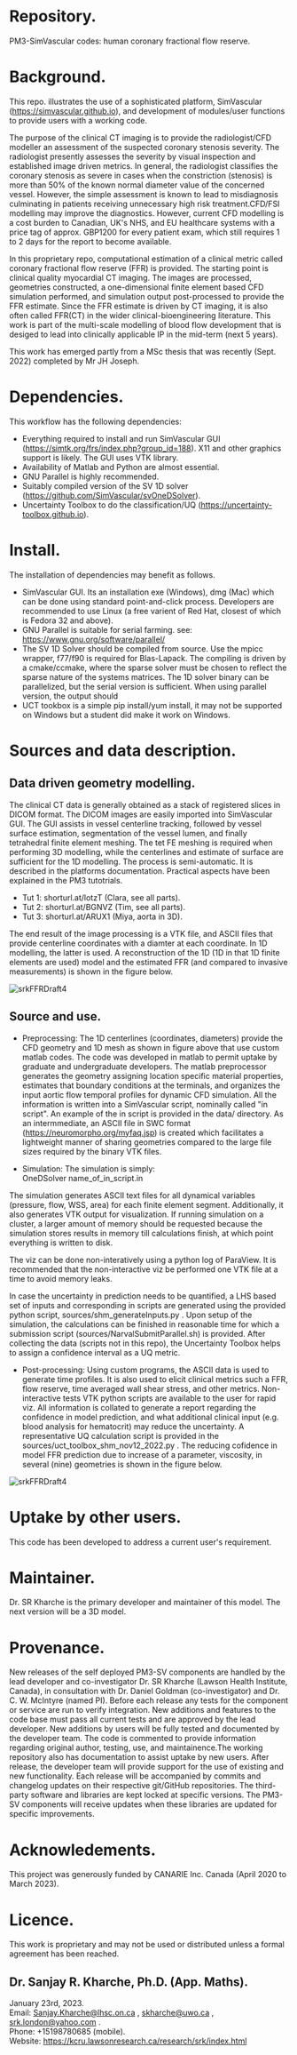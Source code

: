 # Repository.  

PM3-SimVascular codes: human coronary fractional flow reserve.

# Background. 

This repo. illustrates the use of a sophisticated platform, SimVascular (https://simvascular.github.io), 
and development of modules/user functions to provide users with a working code.  

The purpose of the clinical CT imaging is to provide the radiologist/CFD modeller an assessment of the suspected coronary
stenosis severity. The radiologist presently assesses the severity by visual inspection and established image driven metrics.
In general, the radiologist classifies the coronary stenosis as severe in cases when the constriction (stenosis) is more than
50% of the known normal diameter value of the concerned vessel. However, the simple assessment is known to lead to
misdiagnosis culminating in patients receiving unnecessary high risk treatment.CFD/FSI modelling may improve 
the diagnostics. However, current CFD modelling is a cost burden to Canadian, UK's NHS, and EU healthcare systems with a
price tag of approx. GBP1200 for every patient exam, which still requires 1 to 2 days for the report to become available.

In this proprietary repo, computational estimation of a clinical metric called coronary fractional flow reserve (FFR) is provided.
The starting point is clinical quality myocardial CT imaging. The images are processed, geometries constructed,
a one-dimensional finite element based CFD simulation performed, and simulation output post-processed to provide the FFR estimate. Since the FFR estimate is driven by CT imaging, it is also often called FFR(CT) in the wider clinical-bioengineering
literature. This work is part of the multi-scale modelling of blood flow development that is desiged to lead into clinically
applicable IP in the mid-term (next 5 years).  

This work has emerged partly from a MSc thesis that was recently (Sept. 2022) completed by Mr JH Joseph.

# Dependencies.  

This workflow has the following dependencies:  
* Everything required to install and run SimVascular GUI (https://simtk.org/frs/index.php?group_id=188). X11 and other graphics
support is likely. The GUI uses VTK library.
* Availability of Matlab and Python are almost essential.
* GNU Parallel is highly recommended.
* Suitably compiled version of the SV 1D solver (https://github.com/SimVascular/svOneDSolver). 
* Uncertainty Toolbox to do the classification/UQ (https://uncertainty-toolbox.github.io).

# Install.

The installation of dependencies may benefit as follows.  
* SimVascular GUI. Its an installation exe (Windows), dmg (Mac) which can be done using standard point-and-click process. Developers are recommended to use Linux (a free varient of Red Hat, closest of which is Fedora 32 and above).
* GNU Parallel is suitable for serial farming. see: https://www.gnu.org/software/parallel/  
* The SV 1D Solver should be compiled from source. Use the mpicc wrapper, f77/f90 is required for Blas-Lapack. The compiling is driven by a cmake/ccmake, where the sparse solver must be chosen to reflect the sparse nature of the systems matrices. The 1D solver binary can be parallelized, but the serial version is sufficient. When using parallel version, the output should 
* UCT tookbox is a simple pip install/yum install, it may not be supported on Windows but a student did make it work on Windows.

# Sources and data description.

## Data driven geometry modelling.  

The clinical CT data is generally obtained as a stack of registered slices in DICOM format. The DICOM images are
easily imported into SimVascular GUI. The GUI assists in vessel centerline tracking, followed by vessel surface estimation,
segmentation of the vessel lumen, and finally tetrahedral finite element meshing. The tet FE meshing is required when
performing 3D modelling, while the centerlines and estimate of surface are sufficient for the 1D modelling. The process is
semi-automatic. It is described in the platforms documentation. Practical aspects have been explained in the PM3 tutotrials.  
* Tut 1: shorturl.at/lotzT (Clara, see all parts).
* Tut 2: shorturl.at/BGNVZ (Tim, see all parts).
* Tut 3: shorturl.at/ARUX1 (Miya, aorta in 3D).  

The end result of the image processing is a VTK file, and ASCII files that provide centerline coordinates with a diamter at each coordinate. In 1D modelling, the latter is used. A reconstruction of the 1D (1D in that 1D finite elements are used) model and the estimated FFR (and compared to invasive measurements) is shown in the figure below.  

![srkFFRDraft4](Figure1.png)

## Source and use.

* Preprocessing: The 1D centerlines (coordinates, diameters) provide the CFD geometry and 1D mesh as shown in figure above that use custom matlab codes. The code was developed in matlab to permit uptake by graduate and undergraduate developers. The matlab preprocessor generates the geometry assigning location specific material properties, estimates that boundary conditions at the terminals, and organizes the input aortic flow temporal profiles for dynamic CFD simulation. All the information is written into a SimVascular script, nominally called "in script". An example of the in script is provided in the data/ directory. As an intermmediate, an ASCII file in SWC format (https://neuromorpho.org/myfaq.jsp) is created which facilitates a lightweight manner of sharing geometries compared to the large file sizes required by the binary VTK files.

* Simulation: The simulation is simply:  
OneDSolver name_of_in_script.in  

The simulation generates ASCII text files for all dynamical variables (pressure, flow, WSS, area) for each finite element segment. Additionally, it also generates VTK output for visualization. If running simulation on a cluster, a larger amount of memory should be requested because the simulation stores results in memory till calculations finish, at which point everything is written to disk.  

The viz can be done non-interatively using a python log of ParaView. It is recommended that the non-interactive viz be performed one VTK file at a time to avoid memory leaks.  

In case the uncertainty in prediction needs to be quantified, a LHS based set of inputs and corresponding in scripts are generated using the provided python script, sources/shm_generateInputs.py . Upon setup of the simulation, the calculations can be finished in reasonable time for which a submission script (sources/NarvalSubmitParallel.sh) is provided. After collecting the data (scripts not in this repo), the Uncertainty Toolbox helps to assign a confidence interval as a UQ metric.

* Post-processing: Using custom programs, the ASCII data is used to generate time profiles. It is also used to elicit clinical
metrics such a FFR, flow reserve, time averaged wall shear stress, and other metrics. Non-interactive tests VTK python scripts
are available to the user for rapid viz. All information is collated to generate a report regarding the confidence in model prediction,
and what additional clinical input (e.g. blood analysis for hematocrit) may reduce the uncertainty. A representative UQ calculation script is provided in the sources/uct_toolbox_shm_nov12_2022.py . The reducing cofidence in model FFR prediction due to increase of a parameter, viscosity, in several (nine) geometries is shown in the figure below.  

![srkFFRDraft4](RRR.png)

# Uptake by other users.

This code has been developed to address a current user's requirement.

# Maintainer.

Dr. SR Kharche is the primary developer and maintainer of this model. The next version will be a 3D model.

# Provenance.

New releases of the self deployed PM3-SV components are handled by the lead developer and co-investigator Dr. SR Kharche (Lawson Health Institute, Canada), in consultation with Dr. Daniel Goldman (co-investigator) and Dr. C. W. McIntyre (named PI). Before each release any tests for the component or service are run to verify integration. New additions and features to the code base must pass all current tests and are approved by the lead developer. New additions by users will be fully tested and documented by the developer team. The code is commented to provide information regarding original author, testing, use, and maintainence.The working repository also has documentation to assist uptake by new users. After release, the developer team will provide support for the use of existing and new functionality. Each release will be accompanied by commits and changelog updates on their respective git/GitHub repositories. The third-party software and libraries are kept locked at specific versions. The PM3-SV components will receive updates when these libraries are updated for specific improvements.

# Acknowledements.

This project was generously funded by CANARIE Inc. Canada (April 2020 to March 2023). 

# Licence.

This work is proprietary and may not be used or distributed unless a formal agreement has been reached.

## Dr. Sanjay R. Kharche, Ph.D. (App. Maths).  
January 23rd, 2023.  
Email: Sanjay.Kharche@lhsc.on.ca , skharche@uwo.ca , srk.london@yahoo.com .  
Phone: +15198780685 (mobile).  
Website: https://kcru.lawsonresearch.ca/research/srk/index.html  

